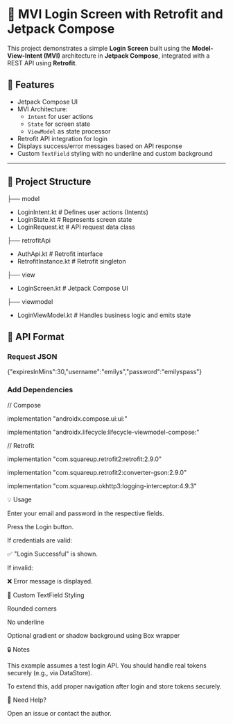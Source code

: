 # 🚀 MVI Login Screen with Retrofit and Jetpack Compose

This project demonstrates a simple **Login Screen** built using the **Model-View-Intent (MVI)** architecture in **Jetpack Compose**, integrated with a REST API using **Retrofit**.

## 📱 Features

- Jetpack Compose UI
- MVI Architecture:
  - `Intent` for user actions
  - `State` for screen state
  - `ViewModel` as state processor
- Retrofit API integration for login
- Displays success/error messages based on API response
- Custom `TextField` styling with no underline and custom background

---

## 🧱 Project Structure

├── model
  - LoginIntent.kt # Defines user actions (Intents)
  - LoginState.kt # Represents screen state
  - LoginRequest.kt # API request data class
    
├── retrofitApi
  - AuthApi.kt # Retrofit interface
  - RetrofitInstance.kt # Retrofit singleton
    
├── view
  - LoginScreen.kt # Jetpack Compose UI
    
├── viewmodel
  - LoginViewModel.kt # Handles business logic and emits state

## 🧪 API Format

### Request JSON

{"expiresInMins":30,"username":"emilys","password":"emilyspass"}

### Add Dependencies

// Compose

implementation "androidx.compose.ui:ui:<latest>"

implementation "androidx.lifecycle:lifecycle-viewmodel-compose:<latest>"

// Retrofit

implementation "com.squareup.retrofit2:retrofit:2.9.0"

implementation "com.squareup.retrofit2:converter-gson:2.9.0"

implementation "com.squareup.okhttp3:logging-interceptor:4.9.3"

💡 Usage

Enter your email and password in the respective fields.

Press the Login button.

If credentials are valid:

✅ "Login Successful" is shown.

If invalid:

❌ Error message is displayed.

🎨 Custom TextField Styling

Rounded corners

No underline

Optional gradient or shadow background using Box wrapper

🔒 Notes

This example assumes a test login API. You should handle real tokens securely (e.g., via DataStore).

To extend this, add proper navigation after login and store tokens securely.

🙋 Need Help?

Open an issue or contact the author.

